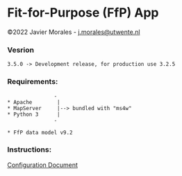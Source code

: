 # Fit-for-Purpose (FfP) App

©2022 Javier Morales - <a href="mailto:j.morales@utwente.nl">j.morales@utwente.nl</a>


### Vesrion

    3.5.0 -> Development release, for production use 3.2.5


### Requirements:
                   -
    * Apache        |
    * MapServer     |--> bundled with "ms4w"
    * Python 3      |
                   - 
					
    * FfP data model v9.2


### Instructions: 

<a href="https://docs.google.com/document/d/1_Y_EWKrDW6NlMlkLYea4XAJUXckWF5CmP_GsrKUEm4E/">Configuration Document</a>
